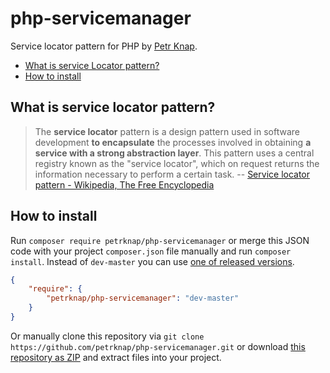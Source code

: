 # php-servicemanager

Service locator pattern for PHP by [Petr Knap].

* [What is service Locator pattern?](#what-is-service-locator-pattern)
* [How to install](#how-to-install)


## What is service locator pattern?

> The **service locator** pattern is a design pattern used in software development **to encapsulate** the processes involved in obtaining **a service with a strong abstraction layer**. This pattern uses a central registry known as the "service locator", which on request returns the information necessary to perform a certain task.
-- [Service locator pattern - Wikipedia, The Free Encyclopedia]


## How to install

Run `composer require petrknap/php-servicemanager` or merge this JSON code with your project `composer.json` file manually and run `composer install`. Instead of `dev-master` you can use [one of released versions].

```json
{
    "require": {
        "petrknap/php-servicemanager": "dev-master"
    }
}
```

Or manually clone this repository via `git clone https://github.com/petrknap/php-servicemanager.git` or download [this repository as ZIP] and extract files into your project.



[Petr Knap]:http://petrknap.cz/
[Service locator pattern - Wikipedia, The Free Encyclopedia]:https://en.wikipedia.org/w/index.php?title=Service_locator_pattern&oldid=698489971
[one of released versions]:https://github.com/petrknap/php-servicemanager/releases
[this repository as ZIP]:https://github.com/petrknap/php-servicemanager/archive/master.zip
